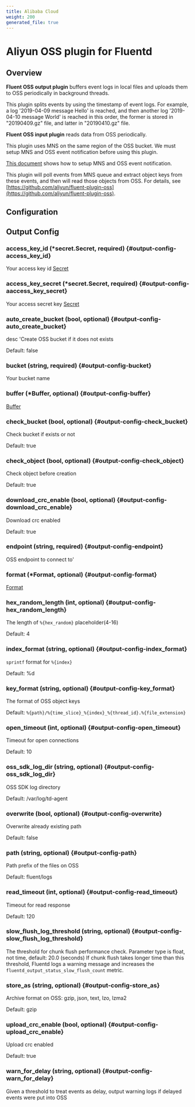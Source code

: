 ```yaml
---
title: Alibaba Cloud
weight: 200
generated_file: true
---
```


# Aliyun OSS plugin for Fluentd
## Overview

**Fluent OSS output plugin** buffers event logs in local files and uploads them to OSS periodically in background threads.

This plugin splits events by using the timestamp of event logs. For example,  a log '2019-04-09 message Hello' is reached, and then another log '2019-04-10 message World' is reached in this order, the former is stored in "20190409.gz" file, and latter in "20190410.gz" file.

**Fluent OSS input plugin** reads data from OSS periodically.

This plugin uses MNS on the same region of the OSS bucket. We must setup MNS and OSS event notification before using this plugin.

[This document](https://help.aliyun.com/document_detail/52656.html) shows how to setup MNS and OSS event notification.

This plugin will poll events from MNS queue and extract object keys from these events, and then will read those objects from OSS. For details, see [https://github.com/aliyun/fluent-plugin-oss](https://github.com/aliyun/fluent-plugin-oss).


## Configuration
## Output Config

### access_key_id (*secret.Secret, required) {#output-config-access_key_id}

Your access key id [Secret](../secret/) 


### access_key_secret (*secret.Secret, required) {#output-config-aaccess_key_secret}

Your access secret key [Secret](../secret/) 


### auto_create_bucket (bool, optional) {#output-config-auto_create_bucket}

desc 'Create OSS bucket if it does not exists  

Default:  false

### bucket (string, required) {#output-config-bucket}

Your bucket name 


### buffer (*Buffer, optional) {#output-config-buffer}

[Buffer](../buffer/) 


### check_bucket (bool, optional) {#output-config-check_bucket}

Check bucket if exists or not  

Default:  true

### check_object (bool, optional) {#output-config-check_object}

Check object before creation  

Default:  true

### download_crc_enable (bool, optional) {#output-config-download_crc_enable}

Download crc enabled  

Default:  true

### endpoint (string, required) {#output-config-endpoint}

OSS endpoint to connect to' 


### format (*Format, optional) {#output-config-format}

[Format](../format/) 


### hex_random_length (int, optional) {#output-config-hex_random_length}

The length of `%{hex_random}` placeholder(4-16)  

Default:  4

### index_format (string, optional) {#output-config-index_format}

`sprintf` format for `%{index}`  

Default:  %d

### key_format (string, optional) {#output-config-key_format}

The format of OSS object keys  

Default: `%{path}/%{time_slice}_%{index}_%{thread_id}.%{file_extension}`

### open_timeout (int, optional) {#output-config-open_timeout}

Timeout for open connections  

Default:  10

### oss_sdk_log_dir (string, optional) {#output-config-oss_sdk_log_dir}

OSS SDK log directory  

Default:  /var/log/td-agent

### overwrite (bool, optional) {#output-config-overwrite}

Overwrite already existing path  

Default:  false

### path (string, optional) {#output-config-path}

Path prefix of the files on OSS  

Default:  fluent/logs

### read_timeout (int, optional) {#output-config-read_timeout}

Timeout for read response  

Default:  120

### slow_flush_log_threshold (string, optional) {#output-config-slow_flush_log_threshold}

The threshold for chunk flush performance check. Parameter type is float, not time, default: 20.0 (seconds) If chunk flush takes longer time than this threshold, Fluentd logs a warning message and increases the `fluentd_output_status_slow_flush_count` metric. 


### store_as (string, optional) {#output-config-store_as}

Archive format on OSS: gzip, json, text, lzo, lzma2  

Default:  gzip

### upload_crc_enable (bool, optional) {#output-config-upload_crc_enable}

Upload crc enabled  

Default:  true

### warn_for_delay (string, optional) {#output-config-warn_for_delay}

Given a threshold to treat events as delay, output warning logs if delayed events were put into OSS 



